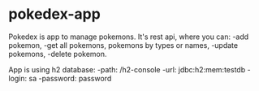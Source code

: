 # pokedex-app
Pokedex is app to manage pokemons. It's rest api, where you can:
-add pokemon,
-get all pokemons, pokemons by types or names,
-update pokemons,
-delete pokemon.

App is using h2 database:
-path: /h2-console
-url: jdbc:h2:mem:testdb
-login: sa
-password: password
